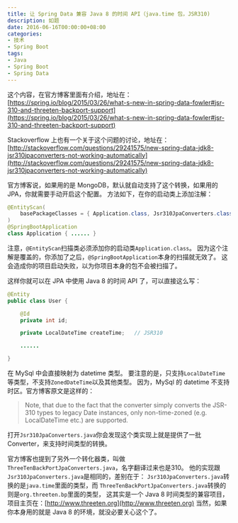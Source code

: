 ```yaml
---
title: 让 Spring Data 兼容 Java 8 的时间 API（java.time 包，JSR310)
description: 如题
date: 2016-06-16T00:00:00+08:00
categories:
- 技术
- Spring Boot
tags:
- Java
- Spring Boot
- Spring Data
---
```


这个内容，在官方博客里面有介绍，地址在：
[https://spring.io/blog/2015/03/26/what-s-new-in-spring-data-fowler#jsr-310-and-threeten-backport-support](https://spring.io/blog/2015/03/26/what-s-new-in-spring-data-fowler#jsr-310-and-threeten-backport-support)

Stackoverflow 上也有一个关于这个问题的讨论，地址在：
[http://stackoverflow.com/questions/29241575/new-spring-data-jdk8-jsr310jpaconverters-not-working-automatically](http://stackoverflow.com/questions/29241575/new-spring-data-jdk8-jsr310jpaconverters-not-working-automatically)

官方博客说，如果用的是 MongoDB，默认就自动支持了这个转换，如果用的 JPA，你就需要手动开启这个配置。
方法如下，在你的启动类上添加注解：

``` Java
@EntityScan(
    basePackageClasses = { Application.class, Jsr310JpaConverters.class }
)
@SpringBootApplication
class Application { ...... }
```

注意，`@EntityScan`扫描类必须添加你的启动类`Application.class`。
因为这个注解是覆盖的，你添加了之后，`@SpringBootApplication`本身的扫描就无效了。
这会造成你的项目启动失败，以为你项目本身的包不会被扫描了。

这样你就可以在 JPA 中使用 Java 8 的时间 API 了，可以直接这么写：

``` Java
@Entity
public class User {

    @Id
    private int id;

    private LocalDateTime createTime;   // JSR310

    ......

}
```

在 MySql 中会直接映射为 datetime 类型。
要注意的是，只支持`LocalDateTime`等类型，不支持`ZonedDateTime`以及其他类型。
因为，MySql 的 datetime 不支持时区。官方博客原文是这样的：

> Note, that due to the fact that the converter simply converts the JSR-310 types to legacy Date instances, only non-time-zoned (e.g. LocalDateTime etc.) are supported.

打开`Jsr310JpaConverters.java`你会发现这个类实现上就是提供了一批 Converter，来支持时间类型的转换。

官方博客也提到了另外一个转化器类，叫做`ThreeTenBackPortJpaConverters.java`，名字翻译过来也是310。
他的实现跟`Jsr310JpaConverters.java`是相同的，差别在于：
`Jsr310JpaConverters.java`转换的是`java.time`里面的类型，而
`ThreeTenBackPortJpaConverters.java`转换的则是`org.threeten.bp`里面的类型，
这其实是一个 Java 8 时间类型的兼容项目，项目主页在：[http://www.threeten.org](http://www.threeten.org)
当然，如果你本身用的就是 Java 8 的环境，就没必要关心这个了。
